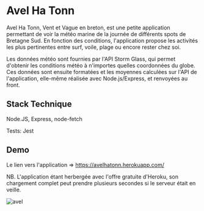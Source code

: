 # Avel Ha Tonn

Avel Ha Tonn, Vent et Vague en breton, est une petite application permettant de voir la météo marine de la journée de différents spots de Bretagne Sud. En fonction des conditions, l'application propose les activités les plus pertinentes entre surf, voile, plage ou encore rester chez soi.

Les données météo sont fournies par l'API Storm Glass, qui permet d'obtenir les conditions météo à n'importes quelles coordonnées du globe. Ces données sont ensuite formatées et les moyennes calculées sur l'API de l'application, elle-même réalisée avec Node.js/Express, et renvoyées au front.

## Stack Technique

 Node.JS, Express, node-fetch
 
Tests: Jest

## Demo

Le lien vers l'application => https://avelhatonn.herokuapp.com/

NB. L'application étant herbergée avec l'offre gratuite d'Heroku, son chargement complet peut prendre plusieurs secondes si le serveur était en veille.

![avel](https://user-images.githubusercontent.com/76964122/129081783-f78b50f4-6a59-41a4-9ccc-c0dc2352c0a0.png)
